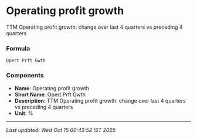 # Operating profit growth
TTM Operating profit growth: change over last 4 quarters vs preceding 4 quarters

### Formula
```text
Opert Prft Gwth
```


### Components
- **Name**: Operating profit growth
- **Short Name**: Opert Prft Gwth
- **Description**: TTM Operating profit growth: change over last 4 quarters vs preceding 4 quarters
- **Unit**: %

---
*Last updated: Wed Oct 15 00:43:52 IST 2025*
